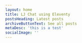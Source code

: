 ```yaml
---
layout: home
title: LJ Chat using Eleventy
postsHeading: Latest posts
archiveButtonText: See all posts
metaDesc: 'this is a test'
socialImage: ''
---
```



